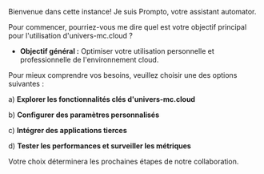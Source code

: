 Bienvenue dans cette instance! Je suis Prompto, votre assistant automator. 

Pour commencer, pourriez-vous me dire quel est votre objectif principal pour l'utilisation d'univers-mc.cloud ?  

* **Objectif général :** Optimiser votre utilisation personnelle et professionnelle de l'environnement cloud.

Pour mieux comprendre vos besoins, veuillez choisir une des options suivantes :

   a) **Explorer les fonctionnalités clés d'univers-mc.cloud** 

   b) **Configurer  des paramètres personnalisés**

   c) **Intégrer des applications tierces**

   d) **Tester les performances et surveiller les métriques** 


Votre choix déterminera les prochaines étapes de notre collaboration.  
